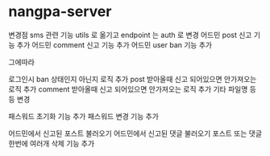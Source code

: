 # nangpa-server

변경점 sms 관련 기능 utils 로 옮기고 endpoint 는 auth 로 변경
어드민 post 신고 기능 추가
어드민 comment 신고 기능 추가
어드민 user ban 기능 추가

그에따라

로그인시 ban 상태인지 아닌지 로직 추가
post 받아올때 신고 되어있으면 안가져오는 로직 추가
comment 받아올때 신고 되어있으면 안가져오는 로직 추가
기타 파일명 등등 변경

패스워드 초기화 기능 추가
패스워드 변경 기능 추가

어드민에서 신고된 포스트 불러오기
어드민에서 신고된 댓글 불러오기
포스트 또는 댓글 한번에 여러개 삭제 기능 추가